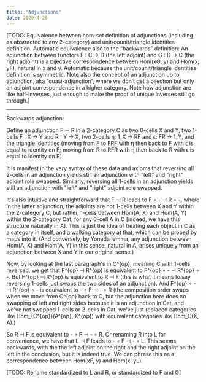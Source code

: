 ```yaml
---
title: "Adjunctions"
date: 2020-4-26
---
```

[TODO: Equivalence between hom-set definition of adjunctions (including as abstracted to any 2-category) and unit/counit/triangle identities definition. Automatic equivalence also to the “backwards” definition: An adjunction between functors F : C → D (the left adjoint) and G : D → C (the right adjoint) is a bijective correspondence between Hom(xG, y) and Hom(x, yF), natural in x and y. Automatic because the unit/counit/triangle identities definition is symmetric. Note also the concept of an adjunction up to adjunction, aka “quasi-adjunction”, where we don’t get a bijection but only an adjoint correspondence in a higher category. Note how adjunction are like half-inverses, just enough to make the proof of unique inverses still go through.]

***

Backwards adjunction:

Define an adjunction F ⊣ R in a 2-category C as two 0-cells X and Y, two 1-cells F : X → Y and R : Y → X, two 2-cells η: 1_X → RF and ϵ: FR → 1_Y, and the triangle identities (moving from F to FRF with η then back to F with ϵ is equal to identity on F; moving from R to RFR with η then back to R with ϵ is equal to identity on R).

It is manifest in the very syntax of these data and axioms that reversing all 2-cells in an adjunction yields still an adjunction with "left" and "right" adjoint role swapped. Similarly, reversing all 1-cells in an adjunction yields still an adjunction with "left" and "right" adjoint role swapped.

It's also intuitive and straightforward that F ⊣ R leads to F ∘ -  ⊣ R ∘ -, where in the latter adjunction, the adjoints are not 1-cells between X and Y within the 2-category C, but rather, 1-cells between Hom(A, X) and Hom(A, Y) within the 2-category Cat, for any 0-cell A in C [indeed, we have this structure naturally in A]. This is just the idea of treating each object in C as a category in itself, and a walking category at that, which can be probed by maps into it. (And conversely, by Yoneda lemma, any adjunction between Hom(A, X) and Hom(A, Y) in this sense, natural in A, arises uniquely from an adjunction between X and Y in our original sense.)

Now, by looking at the last paragraph's in C^{op}, meaning C with 1-cells reversed, we get that F^{op} ⊣ R^{op} is equivalent to F^{op} ∘ -  ⊣ R^{op} ∘ -. But F^{op} ⊣ R^{op} is equivalent to R ⊣ F (this is what it means to say reversing 1-cells just swaps the two sides of an adjunction). And F^{op} ∘ -  ⊣ R^{op} ∘ - is equivalent to - ∘ F ⊣ - ∘ R (the composition order swaps when we move from C^{op} back to C, but the adjunction here does no swapping of left and right sides because it is an adjunction in Cat, and we've not swapped 1-cells or 2-cells in Cat, we've just replaced categories like Hom_{C^{op}}(A^{op}, X^{op}) with equivalent categories like Hom_C(X, A).)

So R ⊣ F is equivalent to - ∘ F ⊣ - ∘ R. Or renaming R into L for convenience, we have that L ⊣ F leads to - ∘ F ⊣ - ∘ L. This seems backwards, with the the left adjoint on the right and the right adjoint on the left in the conclusion, but it is indeed true. We can phrase this as a correspondence between Hom(xF, y) and Hom(x, yL).

[TODO: Rename standardized to L and R, or standardized to F and G]